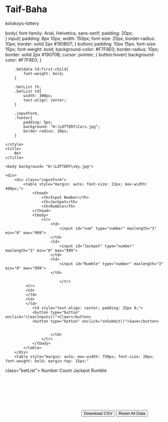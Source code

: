# Taif-Baha
kolokoys-lottery





<!DOCTYPE html>
<html>
<head>
    <meta charset="utf-8" />
    <meta name="msapplication-tap-highlight" content="no" />
    <meta name="viewport" content="user-scalable=no, initial-scale=1, maximum-scale=1, minimum-scale=1, 

width=device-width, height=device-height" /> 
    <style type="text/css">
        body{
            font-family: Arial, Helvetica, sans-serif;
            padding: 20px;            
        }
        input{
            padding: 8px 10px;
            width: 150px;
	    font-size: 25px;
            border-radius: 10px;
            border: solid 2px #190B07;
        }
        button{
            padding: 10px 15px;
            font-size: 15px;
	    font-weight: bold;
            background-color: #F7F8E0;
            border-radius: 10px;
            border: solid 2px #19070B;
            cursor: pointer;
        }
        button:hover{
            background-color: #F7F8E0;
        }

        .betdata td:first-child{
            font-weight: bold;
        }

        .betList th,
        .betList td{
            width: 300px;
            text-align: center;
        }

        .inputForm,
        .footer{
            padding: 5px;
            background: "H:\LOTTERY\Cars.jpg";
            border-radius: 10px;
        }
	
    </style>
    <title>
        Bet
    </title>
</head>
<body>
		
	<body background= "H:\LOTTERY\sky.jpg">

    <div>
        <div class="inputForm">
            <table style="margin: auto; font-size: 22px; max-width: 400px;">
                <thead>
                    <th>Input Number</th>
                    <th>Jackpot</th>
                    <th>Rumble</th>
                </thead>
                <tbody>
                    <tr>
                        <td>
                            <input id="num" type="number" maxlength="3" min="0" max="999">
                        </td>
                        <td>
                            <input id="Jackpot" type="number" maxlength="3" min="0" max="999">
                        </td>
                        <td>
                            <input id="Rumble" type="number" maxlength="3" min="0" max="999">
                        </td>

		                    </tr>
             <tr>
             <td> 
             </td>
             <td>                                                
             </td>
                <td style="text-align: center; padding: 25px 0;">
               	<button type="button" onclick="clearInputs()">Clear</button>     
               	<button type="button" onclick="onSubmit()">Save</button>   
                        

                        </td>
                    </tr>              
                </tbody>
            </table>   
        </div>   
        <table style="margin: auto; max-width: 750px; font-size: 20px; font-weight: bold; margin-top: 15px;" 

class="betList">
            <thead>
                <th>Number</th>
                <th>Count</th>
                <th>Jackpot</th>
                <th>Rumble</th>
                <th style="width: auto;"></th>
            </thead>
            <tbody >            
            </tbody>
        </table>    
        <div class="footer" style="margin-top: 100px;">
            <div style="max-width:400px; text-align:right; margin: auto;">
                    <button onclick="downloadCsv()">Download CSV</button>
                <button onclick="resetAll()">Reset All Data</button>
            </div>
        </div>
    </form>     
    <script src="https://code.jquery.com/jquery-3.2.1.min.js"></script>
    <script>
        var dataList = [];
        if (typeof(Storage) !== "undefined") {
            const xdata = localStorage.getItem("bet") || "[]";
            dataList = JSON.parse(xdata);
        } else {
            alert("No Storage Support");
        }

        var clearInputs = function(){
            $("#num").val("");
            $("#Jackpot").val("");
            $("#Rumble").val("");
        }
 
        var onSubmit = function(){
            
            var num = $("#num").val().trim();
            var Jackpot = $("#Jackpot").val().trim();
            var Rumble = $("#Rumble").val().trim();

            if(!num || !Jackpot || !Rumble){
                alert("Invalid Entries");
                return;
            }

            var data = {
                num: num, Jackpot: parseInt(Jackpot), Rumble: parseInt(Rumble), count: 1
            };

            var matchFound = false;
            for(var i in dataList){
                if(dataList[i].num === num){
                    matchFound = true;
                    dataList[i].Jackpot += data.Jackpot;
                    dataList[i].Rumble += data.Rumble;
                    dataList[i].count += data.count;
                }
            }

            if(!matchFound){
                dataList.push(data);
            }

            if (typeof(Storage) !== "undefined") {
                localStorage.setItem("bet", JSON.stringify(dataList));
            } else {
                //alert("No Storage Support");
            }

            render();
        }

        var render = function(){
            $(".betList .betdata").remove();
            dataList.sort(function(a, b){
                if(a.num < b.num) return -1;
                if(a.num > b.num) return 1;
                return 0;
            });

            for(var i in dataList){
                var item = dataList[i];
                $(".betList tbody").append('<tr class="betdata" itemid="'+ item.num +'"><td>'+ item.num 

+'</td><td>'+ 
                item.count +'</td><td>'+ item.Jackpot +'</td><td>'+ item.Rumble +'</td><td><button 

onclick="deleteItem(this)">Delete</button></td></tr>');
            } 
        }

        var deleteItem = function(e){
            var id = $(e).closest("tr").attr("itemid");
            var match;
            for(var i in dataList){
                var item = dataList[i];
                if(item.num === id){
                    match = item;
                }
            } 
            if(match){
                var idx = dataList.indexOf(match);
                dataList.splice(idx, 1);
                localStorage.setItem("bet", JSON.stringify(dataList));
            }
            $(e).closest("tr").remove();
        }

        var resetAll = function(){
            dataList = [];
            localStorage.setItem("bet", JSON.stringify([]));
            render();
        }

        var downloadCsv = function(){
            var csvContent = "data:text/csv;charset=utf-8,";
            dataList.sort(function(a, b){
                if(a.num < b.num) return -1;
                if(a.num > b.num) return 1;
                return 0;
            });

            csvContent += "Number,Count,Jackpot,Rumble\r\n"; // add carriage return
            for(var i in dataList){
                var item = dataList[i];
                var arr = ["'"+ item.num, item.count, item.Jackpot, item.Rumble].join(",");
                csvContent += arr + "\r\n"; // add carriage return
            } 

            var encodedUri = encodeURI(csvContent);
            
            var link = document.createElement("a");
            link.setAttribute("href", encodedUri);
            link.setAttribute("download", "bet-data.csv");
            document.body.appendChild(link); // Required for FF
            link.click(); // This will download the data file named "my_data.csv".
            setTimeout(function(){
                $(link).remove();
            }, 1000);
        }

        render();
	
    </script>
</body>
</html>
